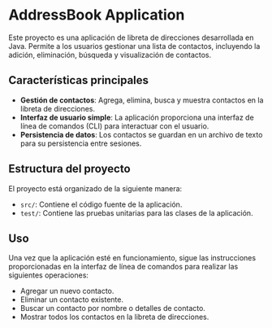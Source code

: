 # AddressBook Application

Este proyecto es una aplicación de libreta de direcciones desarrollada en Java. Permite a los usuarios gestionar una lista de contactos, incluyendo la adición, eliminación, búsqueda y visualización de contactos.

## Características principales

- **Gestión de contactos**: Agrega, elimina, busca y muestra contactos en la libreta de direcciones.
- **Interfaz de usuario simple**: La aplicación proporciona una interfaz de línea de comandos (CLI) para interactuar con el usuario.
- **Persistencia de datos**: Los contactos se guardan en un archivo de texto para su persistencia entre sesiones.

## Estructura del proyecto

El proyecto está organizado de la siguiente manera:

- `src/`: Contiene el código fuente de la aplicación.
- `test/`: Contiene las pruebas unitarias para las clases de la aplicación.



## Uso

Una vez que la aplicación esté en funcionamiento, sigue las instrucciones proporcionadas en la interfaz de línea de comandos para realizar las siguientes operaciones:

- Agregar un nuevo contacto.
- Eliminar un contacto existente.
- Buscar un contacto por nombre o detalles de contacto.
- Mostrar todos los contactos en la libreta de direcciones.
